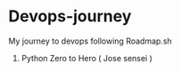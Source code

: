 # Devops-journey
My journey to devops following Roadmap.sh


1. Python Zero to Hero ( Jose sensei )
